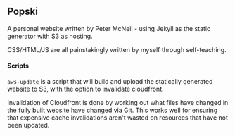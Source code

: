 Popski
---
A personal website written by Peter McNeil - using Jekyll as the static generator
 with S3 as hosting.

CSS/HTML/JS are all painstakingly written by myself through self-teaching.

#### Scripts
`aws-update` is a script that will build and upload the statically generated website to S3, with the 
 option to invalidate cloudfront.

Invalidation of Cloudfront is done by working out what files have changed in the fully built 
website have changed via Git. This works well for ensuring that expensive cache invalidations
aren't wasted on resources that have not been updated.